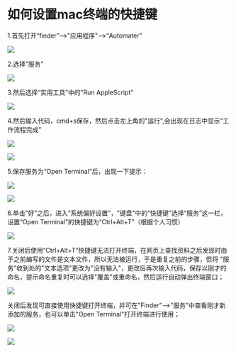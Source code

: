 # 如何设置mac终端的快捷键
1.首先打开“finder”——>"应用程序"——>“Automater”

![](/Users/huhuhu/Desktop/sublime文件/终端快捷键/image/1.png)

2.选择"服务"

![](/Users/huhuhu/Desktop/sublime文件/终端快捷键/image/2.png)

3.然后选择“实用工具”中的"Run AppleScript"

![](/Users/huhuhu/Desktop/sublime文件/终端快捷键/image/3.png)

4.然后输入代码，cmd+s保存，然后点击左上角的"运行",会出现在日志中显示“工作流程完成”

![](/Users/huhuhu/Desktop/sublime文件/终端快捷键/image/4.png)

![](/Users/huhuhu/Desktop/sublime文件/终端快捷键/image/5.png)

5.保存服务为“Open Terminal”后，出现一下提示：

![](/Users/huhuhu/Desktop/sublime文件/终端快捷键/image/6.png)

![](/Users/huhuhu/Desktop/sublime文件/终端快捷键/image/7.png)

6.单击“好”之后，进入“系统偏好设置”，"键盘"中的“快捷键”选择“服务”这一栏，设置“Open Terminal”的快捷键为“Ctrl+Alt+T”（根据个人习惯）

![](/Users/huhuhu/Desktop/sublime文件/终端快捷键/image/8.png)

7.关闭后使用“Ctrl+Alt+T”快捷键无法打开终端，在网页上查找资料之后发现时由于之前编写的文件是文本文件，所以无法被运行，于是重复之前的步骤，但将 "服务"收到处的"文本选项"更改为"没有输入"，更改后再次输入代码，保存以刚才的命名，提示命名重复时可以选择"覆盖"或重命名，然后运行自动弹出终端窗口；

![](/Users/huhuhu/Desktop/sublime文件/终端快捷键/image/9.png)

关闭后发现可直接使用快捷键打开终端，并可在"Finder"-->"服务"中查看刚才新添加的服务，也可以单击"Open Terminal"打开终端进行使用；

![](/Users/huhuhu/Desktop/sublime文件/终端快捷键/image/10.png)

![](/Users/huhuhu/Desktop/sublime文件/终端快捷键/image/11.png)